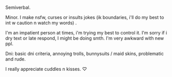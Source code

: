 Semiverbal.

Minor. I make nsfw, curses or insults jokes (ik boundaries, i'll do my best to int w caution n watch my words) .

I'm an impatient person at times, i'm trying my best to control it. I'm sorry if i dry text or late respond, I might be doing smth. I'm very awkward with new ppl.

Dni: basic dni criteria, annoying trolls, bunnysuits / maid skins, problematic and rude. 

I really appreciate cuddles n kisses. ♡
